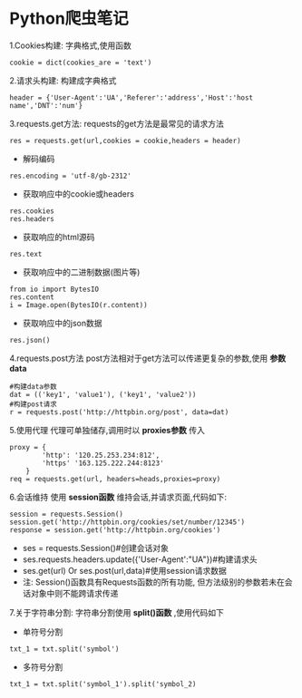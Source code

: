 # Python爬虫笔记

1.Cookies构建: 字典格式,使用函数
~~~
cookie = dict(cookies_are = 'text')
~~~
2.请求头构建: 构建成字典格式
~~~
header = {'User-Agent':'UA','Referer':'address','Host':'host name','DNT':'num'}
~~~
3.requests.get方法: requests的get方法是最常见的请求方法
~~~
res = requests.get(url,cookies = cookie,headers = header)
~~~
- 解码编码
~~~
res.encoding = 'utf-8/gb-2312'
~~~
- 获取响应中的cookie或headers
~~~
res.cookies
res.headers
~~~
- 获取响应的html源码
~~~
res.text
~~~
- 获取响应中的二进制数据(图片等)
~~~
from io import BytesIO
res.content
i = Image.open(BytesIO(r.content))
~~~
- 获取响应中的json数据
~~~
res.json()
~~~

4.requests.post方法
post方法相对于get方法可以传递更复杂的参数,使用 **参数data**
~~~
#构建data参数
dat = (('key1', 'value1'), ('key1', 'value2'))
#构建post请求
r = requests.post('http://httpbin.org/post', data=dat)
~~~

5.使用代理
代理可单独储存,调用时以 **proxies参数** 传入
~~~
proxy = {
        'http': '120.25.253.234:812',
        'https' '163.125.222.244:8123'
    }
req = requests.get(url, headers=heads,proxies=proxy)
~~~

6.会话维持
使用 **session函数** 维持会话,并请求页面,代码如下:
~~~
session = requests.Session()
session.get('http://httpbin.org/cookies/set/number/12345')
response = session.get('http://httpbin.org/cookies')
~~~
- ses = requests.Session()#创建会话对象
- ses.requests.headers.update({'User-Agent':"UA"})#构建请求头
- ses.get(url) Or ses.post(url,data)#使用session请求数据
- 注: Session()函数具有Requests函数的所有功能, 但方法级别的参数若未在会话对象中则不能跨请求传递


7.关于字符串分割: 字符串分割使用 **split()函数** ,使用代码如下
- 单符号分割
~~~
txt_1 = txt.split('symbol')
~~~

- 多符号分割
~~~
txt_1 = txt.split('symbol_1').split('symbol_2)
~~~


